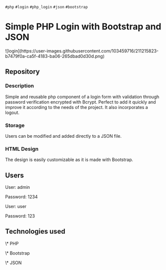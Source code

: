 `#php` `#login` `#php_login` `#json` `#bootstrap`

# Simple PHP Login with Bootstrap and JSON

<p>
![login](https://user-images.githubusercontent.com/103459716/211215823-b7479f0a-ca5f-4183-ba06-265dbad0d30d.png)
</p>

## Repository

### Description 
<p>
  Simple and reusable php component of a login form with validation through password verification encrypted with Bcrypt. Perfect to add it quickly and improve it according to the needs of the project. It also incorporates a logout.
</p>

### Storage
<p>
  Users can be modified and added directly to a JSON file.
</p>

### HTML Design
<p> 
  The design is easily customizable as it is made with Bootstrap. 
</p>

## Users
<p>User: admin</p>
<p>Password: 1234</p>

<p>User: user</p>
<p>Password: 123</p>

## Technologies used
<p>\* PHP</p>
<p>\* Bootstrap</p>
<p>\* JSON</p>

